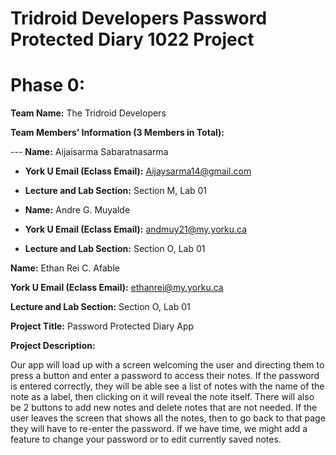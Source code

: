 # Tridroid Developers Password Protected Diary 1022 Project
# Phase 0:
__Team Name:__ The Tridroid Developers  

__Team Members’ Information (3 Members in Total):__

 --- __Name:__ Aijaisarma Sabaratnasarma  

 - __York U Email (Eclass Email):__ Aijaysarma14@gmail.com  
 
 - __Lecture and Lab Section:__ Section M, Lab 01   

 

 - __Name:__ Andre G. Muyalde 

  - __York U Email (Eclass Email):__ andmuy21@my.yorku.ca   

 - __Lecture and Lab Section:__ Section O, Lab 01   

 

__Name:__ Ethan Rei C. Afable   

__York U Email (Eclass Email):__ ethanrei@my.yorku.ca  

__Lecture and Lab Section:__ Section O, Lab 01   

__Project Title:__ Password Protected Diary App 

__Project Description:__

Our app will load up with a screen welcoming the user and directing them to press a button and enter a password to access their notes. If the password is entered correctly, they will be able see a list of notes with the name of the note as a label, then clicking on it will reveal the note itself. There will also be 2 buttons to add new notes and delete notes that are not needed. If the user leaves the screen that shows all the notes, then to go back to that page they will have to re-enter the password. If we have time, we might add a feature to change your password or to edit currently saved notes.   
